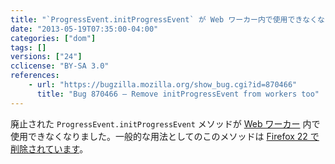 ```yaml
---
title: "`ProgressEvent.initProgressEvent` が Web ワーカー内で使用できなくなりました"
date: "2013-05-19T07:35:00-04:00"
categories: ["dom"]
tags: []
versions: ["24"]
cclicense: "BY-SA 3.0"
references:
    - url: "https://bugzilla.mozilla.org/show_bug.cgi?id=870466"
      title: "Bug 870466 – Remove initProgressEvent from workers too"
---
```

廃止された `ProgressEvent.initProgressEvent` メソッドが [Web ワーカー](https://developer.mozilla.org/ja/docs/Web/Guide/Performance/Using_web_workers) 内で使用できなくなりました。一般的な用法としてのこのメソッドは [Firefox 22 で削除されています](https://www.fxsitecompat.com/ja/docs/2013/progressevent-initprogressevent-has-been-removed/)。
